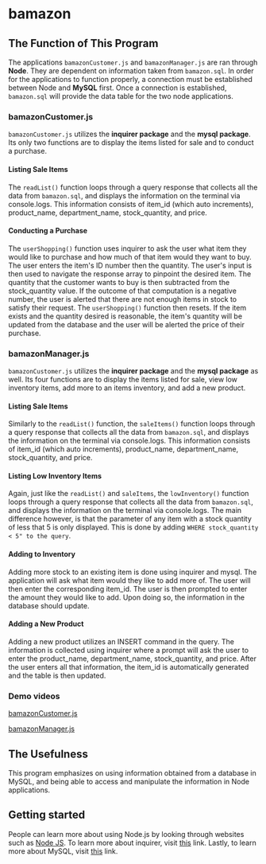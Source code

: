 # bamazon

## The Function of This Program
The applications `bamazonCustomer.js` and `bamazonManager.js` are ran through **Node**. They are dependent on information taken from `bamazon.sql`. In order for the applications to function properly, a connection must be established between Node and **MySQL** first. Once a connection is established, `bamazon.sql` will provide the data table for the two node applications.

### bamazonCustomer.js
`bamazonCustomer.js` utilizes the **inquirer package** and the **mysql package**. Its only two functions are to display the items listed for sale and to conduct a purchase.

#### Listing Sale Items
The `readList()` function loops through a query response that collects all the data from `bamazon.sql`, and displays the information on the terminal via console.logs. This information consists of item_id (which auto increments), product_name, department_name, stock_quantity, and price. 

#### Conducting a Purchase
The `userShopping()` function uses inquirer to ask the user what item they would like to purchase and how much of that item would they want to buy. The user enters the item's ID number then the quantity. The user's input is then used to navigate the response array to pinpoint the desired item. The quantity that the customer wants to buy is then subtracted from the stock_quantity value. If the outcome of that computation is a negative number, the user is alerted that there are not enough items in stock to satisfy their request. The `userShopping()` function then resets. If the item exists and the quantity desired is reasonable, the item's quantity will be updated from the database and the user will be alerted the price of their purchase.

### bamazonManager.js
`bamazonCustomer.js` utilizes the **inquirer package** and the **mysql package** as well. Its four functions are to display the items listed for sale, view low inventory items, add more to an items inventory, and add a new product.

#### Listing Sale Items
Similarly to the `readList()` function, the `saleItems()` function loops through a query response that collects all the data from `bamazon.sql`, and displays the information on the terminal via console.logs. This information consists of item_id (which auto increments), product_name, department_name, stock_quantity, and price. 

#### Listing Low Inventory Items
Again, just like the `readList()` and `saleItems`, the `lowInventory()` function loops through a query response that collects all the data from `bamazon.sql`, and displays the information on the terminal via console.logs. The main difference however, is that the parameter of any item with a stock quantity of less that 5 is only displayed. This is done by adding ```WHERE stock_quantity < 5" to the query```.

#### Adding to Inventory
Adding more stock to an existing item is done using inquirer and mysql. The application will ask what item would they like to add more of. The user will then enter the corresponding item_id. The user is then prompted to enter the amount they would like to add. Upon doing so, the information in the database should update.

#### Adding a New Product
Adding a new product utilizes an INSERT command in the query. The information is collected using inquirer where a prompt will ask the user to enter the product_name, department_name, stock_quantity, and price. After the user enters all that information, the item_id is automatically generated and the table is then updated.

### Demo videos
[bamazonCustomer.js](https://www.youtube.com/watch?v=xur6h4yzXMA)

[bamazonManager.js](https://www.youtube.com/watch?v=Gq91xLrHwtQ)


## The Usefulness
This program emphasizes on using information obtained from a database in MySQL, and being able to access and manipulate the information in Node applications.


## Getting started
People can learn more about using Node.js by looking through websites such as [Node JS](https://nodejs.org/en/). To learn more about inquirer, visit [this](https://www.npmjs.com/package/inquirer) link. Lastly, to learn more about MySQL, visit [this](https://www.mysql.com/) link.


